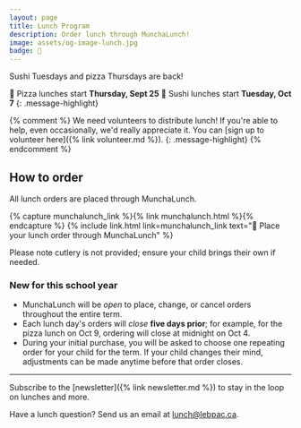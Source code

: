 ```yaml
---
layout: page
title: Lunch Program
description: Order lunch through MunchaLunch!
image: assets/og-image-lunch.jpg
badge: 🍣
---
```


Sushi Tuesdays and pizza Thursdays are back!

🍕 Pizza lunches start **Thursday, Sept 25**
🍣 Sushi lunches start **Tuesday, Oct 7**
{: .message-highlight}

{% comment %}
We need volunteers to distribute lunch! If you're able to help, even occasionally, we'd really appreciate it. You can [sign up to volunteer here]({% link volunteer.md %}).
{: .message-highlight}
{% endcomment %}

## How to order

All lunch orders are placed through MunchaLunch.

{% capture munchalunch_link %}{% link munchalunch.html %}{% endcapture %}
{% include link.html link=munchalunch_link text="🥪 Place your lunch order through MunchaLunch" %}

Please note cutlery is not provided; ensure your child brings their own if needed.

### New for this school year

- MunchaLunch will be _open_ to place, change, or cancel orders throughout the entire term.
- Each lunch day's orders will _close_ **five days prior**; for example, for the pizza lunch on Oct 9, ordering will close at midnight on Oct 4.
- During your initial purchase, you will be asked to choose one repeating order for your child for the term. If your child changes their mind, adjustments can be made anytime before that order closes.

---

Subscribe to the [newsletter]({% link newsletter.md %}) to stay in the loop on lunches and more.

Have a lunch question? Send us an email at [lunch@lebpac.ca](mailto:lunch@lebpac.ca).